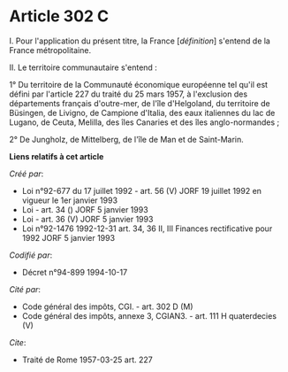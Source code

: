# Article 302 C

I. Pour l'application du présent titre, la France [*définition*] s'entend de la France métropolitaine.

II. Le territoire communautaire s'entend :

1° Du territoire de la Communauté économique européenne tel qu'il est défini par l'article 227 du traité du 25 mars 1957, à
l'exclusion des départements français d'outre-mer, de l'île d'Helgoland, du territoire de Büsingen, de Livigno, de Campione
d'Italia, des eaux italiennes du lac de Lugano, de Ceuta, Melilla, des îles Canaries et des îles anglo-normandes ;

2° De Jungholz, de Mittelberg, de l'île de Man et de Saint-Marin.

**Liens relatifs à cet article**

_Créé par_:

  - Loi n°92-677 du 17 juillet 1992 - art. 56 (V) JORF 19 juillet 1992 en vigueur le 1er janvier 1993
  - Loi - art. 34 () JORF 5 janvier 1993
  - Loi - art. 36 (V) JORF 5 janvier 1993
  - Loi n°92-1476 1992-12-31 art. 34, 36 II, III Finances rectificative pour 1992 JORF 5 janvier 1993

_Codifié par_:

  - Décret n°94-899 1994-10-17

_Cité par_:

  - Code général des impôts, CGI. - art. 302 D (M)
  - Code général des impôts, annexe 3, CGIAN3. - art. 111 H quaterdecies (V)

_Cite_:

  - Traité de Rome 1957-03-25 art. 227

